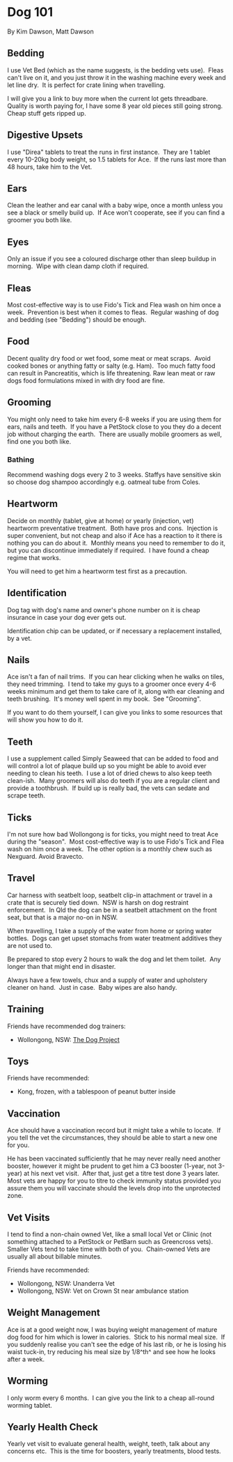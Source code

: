 # Dog 101

By Kim Dawson, Matt Dawson

## Bedding

I use Vet Bed (which as the name suggests, is the bedding vets use).  Fleas can't live on it, and you just throw it in the washing machine every week and let line dry.  It is perfect for crate lining when travelling.

I will give you a link to buy more when the current lot gets threadbare.  Quality is worth paying for, I have some 8 year old pieces still going strong.  Cheap stuff gets ripped up.

## Digestive Upsets

I use "Direa" tablets to treat the runs in first instance.  They are 1 tablet every 10-20kg body weight, so 1.5 tablets for Ace.  If the runs last more than 48 hours, take him to the Vet.

## Ears

Clean the leather and ear canal with a baby wipe, once a month unless you see a black or smelly build up.  If Ace won't cooperate, see if you can find a groomer you both like.

## Eyes

Only an issue if you see a coloured discharge other than sleep buildup in morning.  Wipe with clean damp cloth if required. 

## Fleas

Most cost-effective way is to use Fido's Tick and Flea wash on him once a week.  Prevention is best when it comes to fleas.  Regular washing of dog and bedding (see "Bedding") should be enough.  

## Food

Decent quality dry food or wet food, some meat or meat scraps.  Avoid cooked bones or anything fatty or salty (e.g. Ham).  Too much fatty food can result in Pancreatitis, which is life threatening. Raw lean meat or raw dogs food formulations mixed in with dry food are fine.

## Grooming

You might only need to take him every 6-8 weeks if you are using them for ears, nails and teeth.  If you have a PetStock close to you they do a decent job without charging the earth.  There are usually mobile groomers as well, find one you both like.

### Bathing

Recommend washing dogs every 2 to 3 weeks. Staffys have sensitive skin so choose dog shampoo accordingly e.g. oatmeal tube from Coles.

## Heartworm

Decide on monthly (tablet, give at home) or yearly (injection, vet) heartworm preventative treatment.  Both have pros and cons.  Injection is super convenient, but not cheap and also if Ace has a reaction to it there is nothing you can do about it.  Monthly means you need to remember to do it, but you can discontinue immediately if required.  I have found a cheap regime that works. 

You will need to get him a heartworm test first as a precaution.

## Identification

Dog tag with dog's name and owner's phone number on it is cheap insurance in case your dog ever gets out.

Identification chip can be updated, or if necessary a replacement installed, by a vet.

## Nails

Ace isn't a fan of nail trims.  If you can hear clicking when he walks on tiles, they need trimming.  I tend to take my guys to a groomer once every 4-6 weeks minimum and get them to take care of it, along with ear cleaning and teeth brushing.  It's money well spent in my book.  See "Grooming". 

If you want to do them yourself, I can give you links to some resources that will show you how to do it.

## Teeth

I use a supplement called Simply Seaweed that can be added to food and will control a lot of plaque build up so you might be able to avoid ever needing to clean his teeth.  I use a lot of dried chews to also keep teeth clean-ish.  Many groomers will also do teeth if you are a regular client and provide a toothbrush.  If build up is really bad, the vets can sedate and scrape teeth.

## Ticks

I'm not sure how bad Wollongong is for ticks, you might need to treat Ace during the "season".  Most cost-effective way is to use Fido's Tick and Flea wash on him once a week.  The other option is a monthly chew such as Nexguard. Avoid Bravecto.

## Travel

Car harness with seatbelt loop, seatbelt clip-in attachment or travel in a crate that is securely tied down.  NSW is harsh on dog restraint enforcement.  In Qld the dog can be in a seatbelt attachment on the front seat, but that is a major no-on in NSW. 

When travelling, I take a supply of the water from home or spring water bottles.  Dogs can get upset stomachs from water treatment additives they are not used to.

Be prepared to stop every 2 hours to walk the dog and let them toilet.  Any longer than that might end in disaster.

Always have a few towels, chux and a supply of water and upholstery cleaner on hand.  Just in case.  Baby wipes are also handy.

## Training

Friends have recommended dog trainers:

- Wollongong, NSW: [The Dog Project](https://thedogproject.com.au/)

## Toys

Friends have recommended:

- Kong, frozen, with a tablespoon of peanut butter inside

## Vaccination

Ace should have a vaccination record but it might take a while to locate.  If you tell the vet the circumstances, they should be able to start a new one for you. 

He has been vaccinated sufficiently that he may never really need another booster, however it might be prudent to get him a C3 booster (1-year, not 3-year) at his next vet visit.  After that, just get a titre test done 3 years later.  Most vets are happy for you to titre to check immunity status provided you assure them you will vaccinate should the levels drop into the unprotected zone.

## Vet Visits

I tend to find a non-chain owned Vet, like a small local Vet or Clinic (not something attached to a PetStock or PetBarn such as Greencross vets).  Smaller Vets tend to take time with both of you.  Chain-owned Vets are usually all about billable minutes.

Friends have recommended:

- Wollongong, NSW: Unanderra Vet
- Wollongong, NSW: Vet on Crown St near ambulance station

## Weight Management

Ace is at a good weight now, I was buying weight management of mature dog food for him which is lower in calories.  Stick to his normal meal size.  If you suddenly realise you can't see the edge of his last rib, or he is losing his waist tuck-in, try reducing his meal size by 1/8^th^ and see how he looks after a week.

## Worming

I only worm every 6 months.  I can give you the link to a cheap all-round worming tablet.

## Yearly Health Check

Yearly vet visit to evaluate general health, weight, teeth, talk about any concerns etc.  This is the time for boosters, yearly treatments, blood tests.
